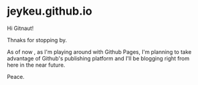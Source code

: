 jeykeu.github.io
================

Hi Gitnaut!

Thnaks for stopping by.

As of now , as I'm playing around with Github Pages, I'm planning to take advantage of Github's publishing platform and I'll be blogging right from here in the near future.


Peace.
